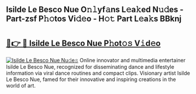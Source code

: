 ## Isilde Le Besco Nue O𝚗𝚕yf𝚊ns L𝚎a𝚔ed N𝚞𝚍es - Part-zsf P𝚑𝚘tos Vi𝚍𝚎o - H𝚘𝚝 Part L𝚎a𝚔s BBknj

# <h2><a href="http://kfeb6y.oniu.top/?m=Isilde+Le+Besco+Nue">🔗👉 🔴 Isilde Le Besco Nue P𝚑ot𝚘𝚜 V𝚒d𝚎o</a></h2>

[![Isilde Le Besco Nue Nu𝚍e𝚜](https://i.imgur.com/0qMVB7G.gif)](http://kfeb6y.oniu.top/?m=Isilde+Le+Besco+Nue)
Online innovator and multimedia entertainer Isilde Le Besco Nue, recognized for disseminating dance and lifestyle information via viral dance routines and compact clips. Visionary artist Isilde Le Besco Nue, famed for their innovative and inspiring creations in the world of art.  
